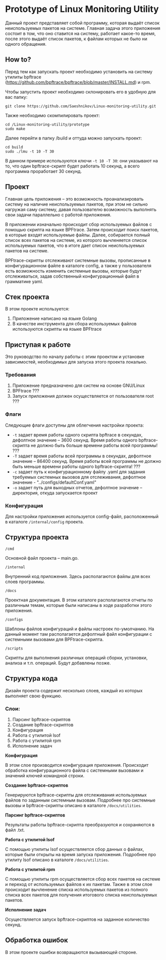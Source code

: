 # Prototype of Linux Monitoring Utility

Данный проект представляет собой программу, которая выдаёт список неиспользуемых пакетов на системе. Главная задача этого приложения состоит в том, что оно ставится на систему, работает какое-то время, после этого выдаёт список пакетов, к файлам которых не было ни одного обращения.

## How to? ##

Перед тем как запускать проект необходимо установить на систему утилиты bpftrace (https://github.com/bpftrace/bpftrace/blob/master/INSTALL.md) и rpm.

Чтобы запустить проект необходимо склонировать его в удобную для вас папку:

``` 
git clone https://github.com/Saeshnikov/Linux-monitoring-utility.git
```

Также необходимо скомпилировать проект:

```
cd /Linux-monitoring-utility/prototype
sudo make 
```

Далее перейти в папку /build и оттуда можно запускать проект:

```
cd build
sudo ./lmu -t 10 -T 30
```

В данном примере используются ключи `-t 10 -T 30`: они указывают на то, что один bpftrace-скрипт будет работать 10 секунд, а всего программа проработает 30 секунд.

## Проект ##

Главная цель приложения – это возможность проанализировать систему на наличие неиспользуемых пакетов, при этом не сильно нагружая саму систему, давая пользователю возможность выполнять свои задачи параллельно с работой приложения.

В приложении изначально происходит сбор используемых файлов с помощью скрипта на языке BPFtrace. Затем происходит поиск пакетов, в которые входят используемые файлы. Далее, собирается полный список всех пакетов на системе, из которого вычленяется список используемых пакетов, что в итоге дает список неиспользуемых пакетов на системе.

BPFtrace-скрипты отслеживают системные вызовы, прописанные в конфигурационном файле в каталоге config, а также у пользователя есть возможность изменить системные вызовы, которые будут отслеживаться, задав собственный конфигурационный файл в грамматике yaml.

## Стек проекта ##

В этом проекте используется:

1. Приложение написано на языке Golang
2. В качестве инструмента для сбора используемых файлов используются скрипты на языке BPFtrace

## Приступая к работе ##

Это руководство по началу работы с этим проектом и установке зависимостей, необходимых для запуска этого проекта локально.

### Требования ###

1. Приложение предназначено для систем на основе GNU/Linux
2. BPFtrace ???
3. Запуск приложения должен осуществляется от пользователя root ???

### Флаги ###

Следующие флаги доступны для облегчения настройки проекта:

- `-t` задает время работы одного скрипта bpftrace в секундах, дефолтное значение – 3600 секунд. Время работы одного bpftrace-скрипта не должно быть больше времени работы всей программы! ???
- `-T` задает время работы всей программы в секундах, дефолтное значение – 86400 секунд. Время работы всей программы не должно быть меньше времени работы одного bpftrace-скрипта! ???
- `-c` задает путь к конфигурационному файлу .yaml для задания требуемых системных вызовов для отслеживания, дефолтное значение - "../configs/defaultConf.yaml"
- `-o` задает путь для выходных отчетов, дефолтное значение – директория, откуда запускается проект

### Конфигурация ###

Для настройки приложения используется config-файл, расположенный в каталоге `/internal/config` проекта.

## Структура проекта ##

`/cmd`

Основной файл проекта – main.go.

`/internal`

Внутренний код приложения. Здесь располагаются файлы для всех слоев программы.

`/docs`

Проектная документация. В этом каталоге располагаются отчеты по различным темам, которые были написаны в ходе разработки этого приложения.

`/configs`

Шаблоны файлов конфигураций и файлы настроек по-умолчанию. На данный момент там располагается дефолтный файл конфигурации с системными вызовами для BPFtrace-скрипта.

`/scripts`

Скрипты для выполнения различных операций сборки, установки, анализа и т.п. операций. Будут добавлены позже.

## Структура кода ##

Дизайн проекта содержит несколько слоев, каждый из которых выполняет свою функцию.

### Слои: ###

1. Парсинг bpftrace-скриптов
2. Создание bpftrace-скриптов
3. Конфигурация
4. Работа с утилитой lsof
5. Работа с утилитой rpm
6. Исполнение задач

**Конфигурация**

В этом слое производится конфигурация приложения. Происходит обработка конфигурационного файла с системными вызовами и значений ключей командной строки.

**Создание bpftrace-скриптов**

Генерируются bpftrace-скрипты для отслеживания используемых файлов по заданным системным вызовам. Подробнее про системные вызовы и bpftrace-скрипты описано в каталоге `/docs/utilities`.

**Парсинг bpftrace-скриптов**

Результаты работы bpftrace-скрипта преобразуются и сохраняются в файл .txt.

**Работа с утилитой lsof**

С помощью утилиты lsof осуществляется сбор данных о файлах, которые были открыты на время запуска приложения. Подробнее про утилиту lsof описано в каталоге `/docs/utilities`.

**Работа с утилитой rpm**

С помощью утилиты rpm осуществляется сбор всех пакетов на системе и переход от используемых файлов к их пакетам. Также в этом слое происходит вычленение списка используемых пакетов из полного списка всех пакетов для получения итогового списка неиспользуемых пакетов.

**Исполнение задач**

Осуществляется запуск bpftrace-скриптов на заданное количество секунд.

## Обработка ошибок ##

В этом проекте ошибки возвращаются вызывающей стороне.
